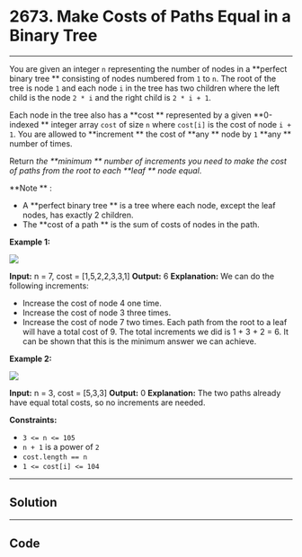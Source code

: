 # 2673. Make Costs of Paths Equal in a Binary Tree

---

You are given an integer `n` representing the number of nodes in a **perfect binary tree ** consisting of nodes numbered from `1` to `n`. The root of the tree is node `1` and each node `i` in the tree has two children where the left child is the node `2 * i` and the right child is `2 * i + 1`.

Each node in the tree also has a **cost ** represented by a given **0-indexed ** integer array `cost` of size `n` where `cost[i]` is the cost of node `i + 1`. You are allowed to **increment ** the cost of **any ** node by `1` **any ** number of times.

Return _the **minimum ** number of increments you need to make the cost of paths from the root to each **leaf ** node equal_.

**Note ** :

  * A **perfect binary tree ** is a tree where each node, except the leaf nodes, has exactly 2 children.
  * The **cost of a path ** is the sum of costs of nodes in the path.



 

**Example 1:**

![](https://assets.leetcode.com/uploads/2023/04/04/binaryytreeedrawio-4.png)


**Input:** n = 7, cost = [1,5,2,2,3,3,1]
**Output:** 6
**Explanation:** We can do the following increments:
- Increase the cost of node 4 one time.
- Increase the cost of node 3 three times.
- Increase the cost of node 7 two times.
Each path from the root to a leaf will have a total cost of 9.
The total increments we did is 1 + 3 + 2 = 6.
It can be shown that this is the minimum answer we can achieve.


**Example 2:**

![](https://assets.leetcode.com/uploads/2023/04/04/binaryytreee2drawio.png)


**Input:** n = 3, cost = [5,3,3]
**Output:** 0
**Explanation:** The two paths already have equal total costs, so no increments are needed.


 

**Constraints:**

  * `3 <= n <= 105`
  * `n + 1` is a power of `2`
  * `cost.length == n`
  * `1 <= cost[i] <= 104`

---

## Solution



---

## Code
```python


```